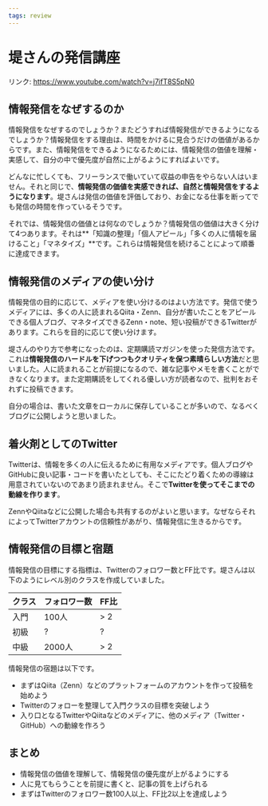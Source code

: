 ```yaml
---
tags: review
---
```


# 堤さんの発信講座

リンク: https://www.youtube.com/watch?v=j7ifT8S5pN0

## 情報発信をなぜするのか

情報発信をなぜするのでしょうか？またどうすれば情報発信ができるようになるでしょうか？情報発信をする理由は、時間をかけるに見合うだけの価値があるからです。また、情報発信をできるようになるためには、情報発信の価値を理解・実感して、自分の中で優先度が自然に上がるようにすればよいです。

どんなに忙しくても、フリーランスで働いていて収益の申告をやらない人はいません。それと同じで、**情報発信の価値を実感できれば、自然と情報発信をするようになります**。堤さんは発信の価値を評価しており、お金になる仕事を断ってでも発信の時間を作っているそうです。

それでは、情報発信の価値とは何なのでしょうか？情報発信の価値は大きく分けて4つあります。それは**「知識の整理」「個人アピール」「多くの人に情報を届けること」「マネタイズ」**です。これらは情報発信を続けることによって順番に達成できます。

## 情報発信のメディアの使い分け

情報発信の目的に応じて、メディアを使い分けるのはよい方法です。発信で使うメディアには、多くの人に読まれるQiita・Zenn、自分が書いたことをアピールできる個人ブログ、マネタイズできるZenn・note、短い投稿ができるTwitterがあります。これらを目的に応じて使い分けます。

堤さんのやり方で参考になったのは、定期購読マガジンを使った発信方法です。これは**情報発信のハードルを下げつつもクオリティを保つ素晴らしい方法**だと思いました。人に読まれることが前提になるので、雑な記事やメモを書くことができなくなります。また定期購読をしてくれる優しい方が読者なので、批判をおそれずに投稿できます。

自分の場合は、書いた文章をローカルに保存していることが多いので、なるべくブログに公開しようと思いました。

## 着火剤としてのTwitter

Twitterは、情報を多くの人に伝えるために有用なメディアです。個人ブログやGitHubに良い記事・コードを書いたとしても、そこにたどり着くための導線は用意されていないのであまり読まれません。そこで**Twitterを使ってそこまでの動線を作ります**。

ZennやQiitaなどに公開した場合も共有するのがよいと思います。なぜならそれによってTwitterアカウントの信頼性があがり、情報発信に生きるからです。

## 情報発信の目標と宿題

情報発信の目標にする指標は、Twitterのフォロワー数とFF比です。堤さんは以下のようにレベル別のクラスを作成していました。

| クラス | フォロワー数 | FF比  |
| ------ | ------------ | ----- |
| 入門   | 100人        | > 2 |
| 初級   | ?            | ?     |
| 中級   | 2000人       | > 2 |

情報発信の宿題は以下です。

- まずはQiita（Zenn）などのプラットフォームのアカウントを作って投稿を始めよう
- Twitterのフォローを整理して入門クラスの目標を突破しよう
- 入り口となるTwitterやQiitaなどのメディアに、他のメディア（Twitter・GitHub）への動線を作ろう

## まとめ

- 情報発信の価値を理解して、情報発信の優先度が上がるようにする
- 人に見てもらうことを前提に書くと、記事の質を上げられる
- まずはTwitterのフォロワー数100人以上、FF比2以上を達成しよう
